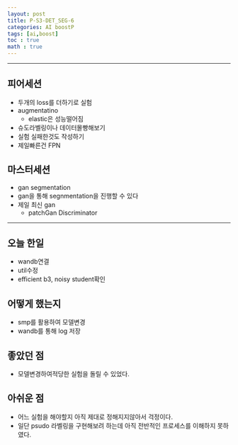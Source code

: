 ```yaml
---
layout: post
title: P-S3-DET_SEG-6
categories: AI boostP
tags: [ai,boost]
toc : true
math : true
---
```




------

## 피어세션
- 두개의 loss를 더하기로 실험
- augmentatino
  - elastic은 성능떨어짐
- 슈도라벨링이나 데이터몰빵해보기
- 실험 실패한것도 작성하기
- 제일빠른건 FPN

## 마스터세션
- gan segmentation
- gan을 통해 segnmentation을 진행할 수 있다
- 제일 최신 gan
  - patchGan Discriminator


------

## 오늘 한일
- wandb연결
- util수정
- efficient b3, noisy student확인


## 어떻게 했는지
- smp를 활용하여 모델변경
- wandb를 통해 log 저장

## 좋았던 점
- 모델변경하여적당한 실험을 돌릴 수 있었다.


## 아쉬운 점
- 어느 실험을 해야할지 아직 제대로 정해지지않아서 걱정이다.
- 일단 psudo 라벨링을 구현해보려 하는데 아직 전반적인 프로세스를 이해하지 못하였다.
